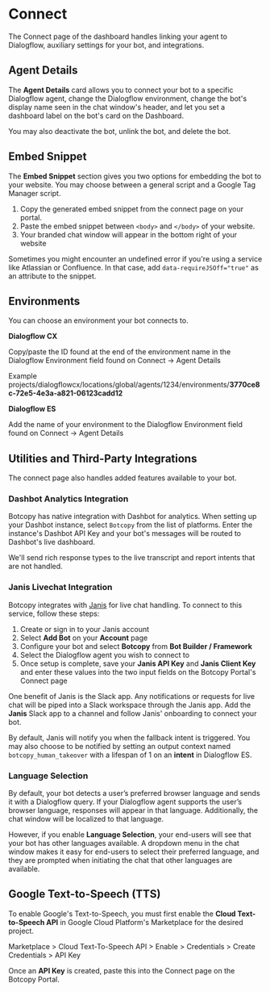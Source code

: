 # Connect
The Connect page of the dashboard handles linking your agent to Dialogflow, auxiliary settings for your bot, and integrations.

## Agent Details
The **Agent Details** card allows you to connect your bot to a specific Dialogflow agent, change the Dialogflow environment, change the bot's display name seen in the chat window's header, and let you set a dashboard label on the bot's card on the Dashboard.

You may also deactivate the bot, unlink the bot, and delete the bot.

## Embed Snippet
The **Embed Snippet** section gives you two options for embedding the bot to your website. You may choose between a general script and a Google Tag Manager script. 

1. Copy the generated embed snippet from the connect page on your portal.
2. Paste the embed snippet between `<body>` and `</body>` of your website.
3. Your branded chat window will appear in the bottom right of your website

Sometimes you might encounter an undefined error if you're using a service like Atlassian or Confluence. In that case, add `data-requireJSOff="true"` as an attribute to the snippet.

## Environments

You can choose an environment your bot connects to. 

**Dialogflow CX**

Copy/paste the ID found at the end of the environment name in the Dialogflow Environment field found on Connect -> Agent Details
 
Example
projects/dialogflowcx/locations/global/agents/1234/environments/**3770ce8c-72e5-4e3a-a821-06123cadd12**

**Dialogflow ES**

Add the name of your environment to the Dialogflow Environment field found on Connect -> Agent Details

 


## Utilities and Third-Party Integrations
The connect page also handles added features available to your bot.

### Dashbot Analytics Integration
Botcopy has native integration with Dashbot for analytics. When setting up your Dashbot instance, select `Botcopy` from the list of platforms. Enter the instance's Dashbot API Key and your bot's messages will be routed to Dashbot's live dashboard.

We'll send rich response types to the live transcript and report intents that are not handled.

### Janis Livechat Integration
Botcopy integrates with [Janis](https://janis.ai/ ":target=_blank") for live chat handling. To connect to this service, follow these steps:

1) Create or sign in to your Janis account
2) Select **Add Bot** on your **Account** page
3) Configure your bot and select **Botcopy** from **Bot Builder / Framework**
4) Select the Dialogflow agent you wish to connect to
5) Once setup is complete, save your **Janis API Key** and **Janis Client Key** and enter these values into the two input fields on the Botcopy Portal's Connect page

One benefit of Janis is the Slack app. Any notifications or requests for live chat will be piped into a Slack workspace through the Janis app. Add the **Janis** Slack app to a channel and follow Janis' onboarding to connect your bot.

By default, Janis will notify you when the fallback intent is triggered. You may also choose to be notified by setting an output context named `botcopy_human_takeover` with a lifespan of 1 on an **intent** in Dialogflow ES.

### Language Selection
By default, your bot detects a user’s preferred browser language and sends it with a Dialogflow query. If your Dialogflow agent supports the user’s browser language, responses will appear in that language. Additionally, the chat window will be localized to that language.

However, if you enable **Language Selection**, your end-users will see that your bot has other languages available. A dropdown menu in the chat window makes it easy for end-users to select their preferred language, and they are prompted when initiating the chat that other languages are available.

## Google Text-to-Speech (TTS)
To enable Google's Text-to-Speech, you must first enable the **Cloud Text-to-Speech API** in Google Cloud Platform's Marketplace for the desired project. 

Marketplace > Cloud Text-To-Speech API > Enable > Credentials > Create Credentials > API Key  

Once an **API Key** is created, paste this into the Connect page on the Botcopy Portal.

